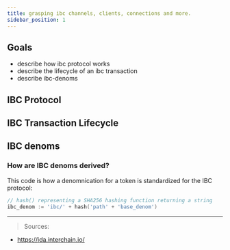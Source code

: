 ```yaml
---
title: grasping ibc channels, clients, connections and more.
sidebar_position: 1
---
```


## Goals 
- describe how ibc protocol works
- describe the lifecycle of an ibc transaction
- describe ibc-denoms

## IBC Protocol

## IBC Transaction Lifecycle

## IBC denoms

### How are IBC denoms derived?
This code is how a denomnication for a token is standardized for the IBC protocol:
```go
// hash() representing a SHA256 hashing function returning a string
ibc_denom := 'ibc/' + hash('path' + 'base_denom')
```

___
> Sources:
* https://ida.interchain.io/
>